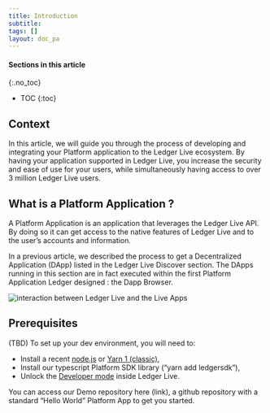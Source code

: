 ```yaml
---
title: Introduction
subtitle:
tags: []
layout: doc_pa
---
```


#### Sections in this article
{:.no_toc}
* TOC
{:toc}

## Context


In this article, we will guide you through the process of developing and integrating your Platform application to the Ledger Live ecosystem. By having your application supported in Ledger Live, you increase the security and ease of use for your users, while simultaneously having access to over 3 million Ledger Live users.

## What is a Platform Application ?

A Platform Application is an application that leverages the Ledger Live API. By doing so it can get access to the native features of Ledger Live and to the user’s accounts and information.

In a previous article, we described the process to get a Decentralized Application (DApp) listed in the Ledger Live Discover section. The DApps running in this section are in fact executed within the first Platform Application Ledger designed : the Dapp Browser.

![interaction between Ledger Live and the Live Apps](../images/ledger_live_interaction_live_apps.png "interaction between Ledger Live and the Live Apps")

## Prerequisites

(TBD) To set up your dev environment, you will need to:
- Install a recent [node.js](https://nodejs.org/) or [Yarn 1 (classic)](https://classic.yarnpkg.com/lang/en/),
- Install our typescript Platform SDK library (“yarn add ledgersdk”),
- Unlock the [Developer mode](../developer-mode) inside Ledger Live.

You can access our Demo repository here (link), a github repository with a standard “Hello World” Platform App to get you started.
